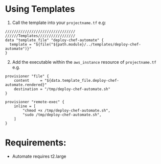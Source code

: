 # Using Templates

1. Call the template into your `projectname.tf`       e.g:
```
////////////////////////////////
//////Templates/////////////////
data "template_file" "deploy-chef-automate" {
  template = "${file("${path.module}/../templates/deploy-chef-automate")}"
}
```

2. Add the executable within the `aws_instance` resource of `projectname.tf`     e.g.
```
provisioner "file" {
    content     = "${data.template_file.deploy-chef-automate.rendered}"
    destination = "/tmp/deploy-chef-automate.sh"
}

provisioner "remote-exec" {
    inline = [
        "chmod +x /tmp/deploy-chef-automate.sh",
        "sudo /tmp/deploy-chef-automate.sh",
    ]
}
```


# Requirements:
 - Automate requires t2.large